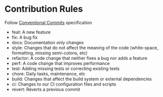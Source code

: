 # Contribution Rules

Follow [Conventional Commits](https://www.conventionalcommits.org/en/v1.0.0/)
specification

- feat: A new feature
- fix: A bug fix
- docs: Documentation only changes
- style: Changes that do not affect the meaning of the code (white-space,
  formatting, missing semi-colons, etc)
- refactor: A code change that neither fixes a bug nor adds a feature
- perf: A code change that improves performance
- test: Adding missing tests or correcting existing tests
- chore: Daily tasks, maintenance, etc
- build: Changes that affect the build system or external dependencies
- ci: Changes to our CI configuration files and scripts
- revert: Reverts a previous commit
